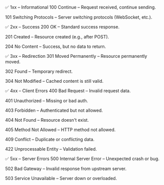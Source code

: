 ✅ 1xx – Informational
100 Continue – Request received, continue sending.

101 Switching Protocols – Server switching protocols (WebSocket, etc.).



✅ 2xx – Success
200 OK – Standard success response.

201 Created – Resource created (e.g., after POST).

204 No Content – Success, but no data to return.

✅ 3xx – Redirection
301 Moved Permanently – Resource permanently moved.

302 Found – Temporary redirect.

304 Not Modified – Cached content is still valid.


✅ 4xx – Client Errors
400 Bad Request – Invalid request data.

401 Unauthorized – Missing or bad auth.

403 Forbidden – Authenticated but not allowed.

404 Not Found – Resource doesn't exist.

405 Method Not Allowed – HTTP method not allowed.

409 Conflict – Duplicate or conflicting data.

422 Unprocessable Entity – Validation failed.




✅ 5xx – Server Errors
500 Internal Server Error – Unexpected crash or bug.

502 Bad Gateway – Invalid response from upstream server.

503 Service Unavailable – Server down or overloaded.